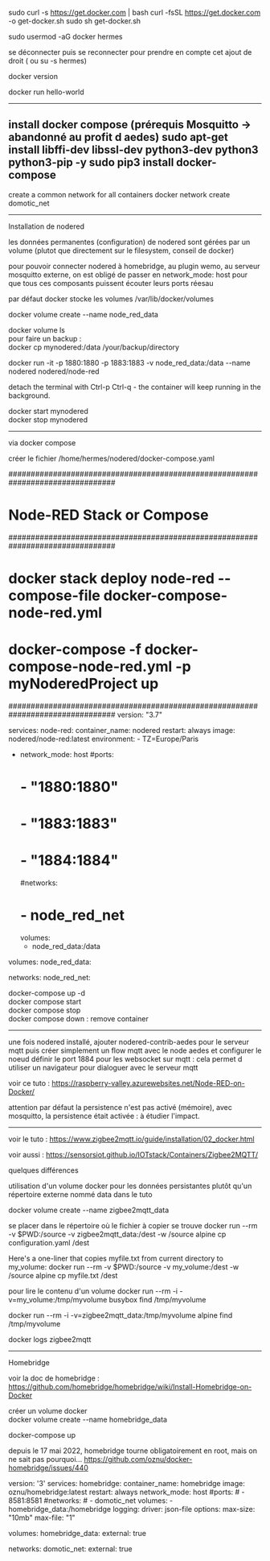 

sudo curl -s https://get.docker.com | bash
curl -fsSL https://get.docker.com -o get-docker.sh
sudo sh get-docker.sh


sudo usermod -aG docker hermes

se déconnecter puis se reconnecter pour prendre en compte cet ajout de droit ( ou su -s hermes)

docker version


docker run hello-world

----------------
install docker compose (prérequis Mosquitto -> abandonné au profit d aedes)
sudo apt-get install libffi-dev libssl-dev python3-dev python3 python3-pip -y
sudo pip3 install docker-compose
---------------
create a common network for all containers
docker network create domotic_net

------------------
Installation de nodered  

les données permanentes  (configuration) de nodered sont gérées par un volume (plutot que directement sur le filesystem, conseil de docker)  

pour pouvoir connecter nodered à homebridge, au plugin wemo, au serveur mosquitto externe, on est obligé de passer en network_mode: host  pour que tous ces composants puissent écouter leurs ports réesau  

par défaut docker stocke les volumes /var/lib/docker/volumes  

docker volume create --name node_red_data  

docker volume ls  
pour faire un backup :  
docker cp  mynodered:/data  /your/backup/directory  

docker run -it -p 1880:1880 -p 1883:1883 -v node_red_data:/data --name nodered nodered/node-red  

detach the terminal with Ctrl-p Ctrl-q - the container will keep running in the background.  

docker start mynodered  
docker stop mynodered  


---------------
via docker compose  

créer le fichier /home/hermes/nodered/docker-compose.yaml

################################################################################
# Node-RED Stack or Compose
################################################################################
# docker stack deploy node-red --compose-file docker-compose-node-red.yml
# docker-compose -f docker-compose-node-red.yml -p myNoderedProject up
################################################################################
version: "3.7"

services:
  node-red:
    container_name: nodered
    restart: always
    image: nodered/node-red:latest
    environment:
      - TZ=Europe/Paris
  - network_mode: host
    #ports:
    #  - "1880:1880"
    #  - "1883:1883"
    #  - "1884:1884"
    #networks:
    #  - node_red_net
    volumes:
      - node_red_data:/data

volumes:
  node_red_data:

networks:
  node_red_net:



docker-compose up -d  
docker compose start  
docker compose stop  
docker compose down : remove container 


-------------

une fois nodered installé, ajouter nodered-contrib-aedes pour le serveur mqtt
puis créer simplement un flow mqtt avec le node aedes et configurer le noeud
définir le port 1884 pour les websocket sur mqtt : cela permet d utiliser un navigateur pour dialoguer avec le serveur mqtt

voir ce tuto : https://raspberry-valley.azurewebsites.net/Node-RED-on-Docker/

attention par défaut la persistence n'est pas activé (mémoire), avec mosquitto, la persistence était activée : à étudier l'impact.


----------------------------------------



voir le tuto : https://www.zigbee2mqtt.io/guide/installation/02_docker.html

voir aussi : https://sensorsiot.github.io/IOTstack/Containers/Zigbee2MQTT/

quelques différences

utilisation d'un volume docker pour les données persistantes plutôt qu'un répertoire externe nommé data dans le tuto

docker volume create --name zigbee2mqtt_data

se placer dans le répertoire où le fichier à copier se trouve
docker run --rm -v $PWD:/source -v zigbee2mqtt_data:/dest -w /source alpine cp configuration.yaml /dest


Here's a one-liner that copies myfile.txt from current directory to my_volume:
docker run --rm -v $PWD:/source -v my_volume:/dest -w /source alpine cp myfile.txt /dest


pour lire le contenu d'un volume
docker run --rm -i -v=my_volume:/tmp/myvolume busybox find /tmp/myvolume

docker run --rm -i -v=zigbee2mqtt_data:/tmp/myvolume alpine find /tmp/myvolume



docker logs zigbee2mqtt


------------------
Homebridge  

voir la doc de homebridge : https://github.com/homebridge/homebridge/wiki/Install-Homebridge-on-Docker  


créer un volume docker  
docker volume create --name homebridge_data  


docker-compose up 


depuis le 17 mai 2022, homebridge tourne obligatoirement en root, mais on ne sait pas pourquoi...
https://github.com/oznu/docker-homebridge/issues/440

version: '3'
services:
  homebridge:
    container_name: homebridge
    image: oznu/homebridge:latest
    restart: always
    network_mode: host
    #ports:
    #  - 8581:8581
    #networks:
    #  - domotic_net
    volumes:
      - homebridge_data:/homebridge
    logging:
      driver: json-file
      options:
        max-size: "10mb"
        max-file: "1"

volumes:
  homebridge_data:
    external: true

networks:
  domotic_net:
    external: true

